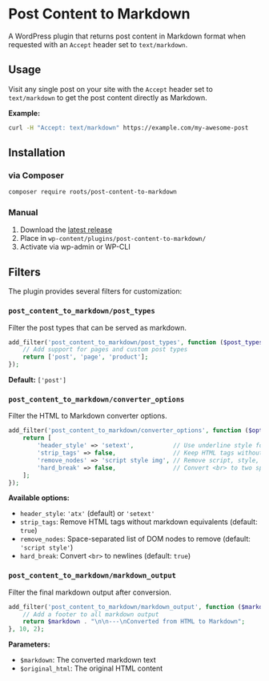 # Post Content to Markdown

A WordPress plugin that returns post content in Markdown format when requested with an `Accept` header set to `text/markdown`.

## Usage

Visit any single post on your site with the `Accept` header set to `text/markdown` to get the post content directly as Markdown.

**Example:**

```bash
curl -H "Accept: text/markdown" https://example.com/my-awesome-post
```

## Installation

### via Composer

```bash
composer require roots/post-content-to-markdown
```

### Manual

1. Download the [latest release](https://github.com/roots/post-content-to-markdown/releases)
2. Place in `wp-content/plugins/post-content-to-markdown/`
3. Activate via wp-admin or WP-CLI

## Filters

The plugin provides several filters for customization:

### `post_content_to_markdown/post_types`

Filter the post types that can be served as markdown.

```php
add_filter('post_content_to_markdown/post_types', function ($post_types) {
    // Add support for pages and custom post types
    return ['post', 'page', 'product'];
});
```

**Default:** `['post']`

### `post_content_to_markdown/converter_options`

Filter the HTML to Markdown converter options.

```php
add_filter('post_content_to_markdown/converter_options', function ($options) {
    return [
        'header_style' => 'setext',           // Use underline style for H1/H2
        'strip_tags' => false,                // Keep HTML tags without markdown equivalents
        'remove_nodes' => 'script style img', // Remove script, style, and img elements
        'hard_break' => false,                // Convert <br> to two spaces + newline
    ];
});
```

**Available options:**
- `header_style`: `'atx'` (default) or `'setext'`
- `strip_tags`: Remove HTML tags without markdown equivalents (default: `true`)
- `remove_nodes`: Space-separated list of DOM nodes to remove (default: `'script style'`)
- `hard_break`: Convert `<br>` to newlines (default: `true`)

### `post_content_to_markdown/markdown_output`

Filter the final markdown output after conversion.

```php
add_filter('post_content_to_markdown/markdown_output', function ($markdown, $original_html) {
    // Add a footer to all markdown output
    return $markdown . "\n\n---\nConverted from HTML to Markdown";
}, 10, 2);
```

**Parameters:**
- `$markdown`: The converted markdown text
- `$original_html`: The original HTML content
